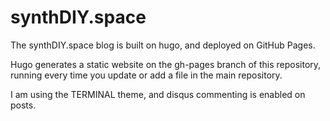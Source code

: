 # synthDIY.space

The synthDIY.space blog is built on hugo, and deployed on GitHub Pages.

Hugo generates a static website on the gh-pages branch of this repository, running every time you update or add a file in the main repository.

I am using the TERMINAL theme, and disqus commenting is enabled on posts.
